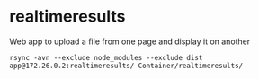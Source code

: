 # realtimeresults
Web app to upload a file from one page and display it on another

```
rsync -avn --exclude node_modules --exclude dist app@172.26.0.2:realtimeresults/ Container/realtimeresults/
```
